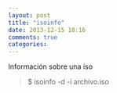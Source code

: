 ```yaml
---
layout: post
title: "isoinfo"
date: 2013-12-15 18:16
comments: true
categories: 
---
```

Información sobre una iso

>$ isoinfo -d -i archivo.iso

